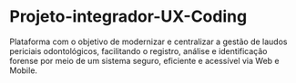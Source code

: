 # Projeto-integrador-UX-Coding
Plataforma com o objetivo de modernizar e centralizar a gestão de laudos periciais odontológicos, facilitando o registro, análise e identificação forense por meio de um sistema seguro, eficiente e acessível via Web e Mobile.
